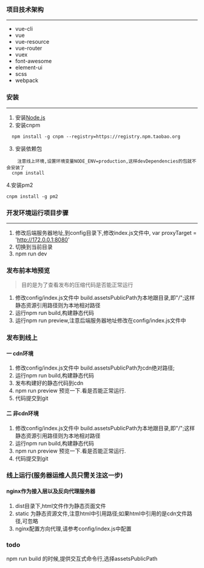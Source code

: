 
### 项目技术架构
***
*  vue-cli
*  vue
*  vue-resource
*  vue-router
*  vuex
*  font-awesome
*  element-ui
*  scss
*  webpack

### 安装
***
1. 安装[Node.js](https://nodejs.org/)
2. 安装cnpm
```
  npm install -g cnpm --registry=https://registry.npm.taobao.org
```
3. 安装依赖包
```
    注意线上环境,设置环境变量NODE_ENV=production,这样devDependencies的包就不会安装了
  cnpm install
```
4.安装pm2
```
cnpm install -g pm2
```
### 开发环境运行项目步骤
***
1. 修改后端服务器地址,到config目录下,修改index.js文件中, var proxyTarget = 'http://172.0.0.1:8080'
2. 切换到当前目录
3. npm run dev

### 发布前本地预览
> 目的是为了查看发布的压缩代码是否能正常运行
1. 修改config/index.js文件中 build.assetsPublicPath为本地跟目录,即"/";这样静态资源引用路径则为本地相对路径
2. 运行npm run build,构建静态代码
3. 运行npm run preview,注意后端服务器地址修改在config/index.js文件中

### 发布到线上
#### 一 cdn环境
1. 修改config/index.js文件中 build.assetsPublicPath为cdn绝对路径;
2. 运行npm run build,构建静态代码
3. 发布构建好的静态代码到cdn
4. npm run preview 预览一下.看是否能正常运行.
5. 代码提交到git
#### 二 非cdn环境
1. 修改config/index.js文件中 build.assetsPublicPath为本地跟目录,即"/";这样静态资源引用路径则为本地相对路径
2. 运行npm run build,构建静态代码
3. npm run preview 预览一下.看是否能正常运行.
4. 代码提交到git

### 线上运行(服务器运维人员只需关注这一步) 
#### nginx作为接入层以及反向代理服务器
1. dist目录下,html文件作为静态页面文件
2. static 为静态资源文件,注意html中引用路径;如果html中引用的是cdn文件路径,可忽略
3. nginx配置方向代理,请参考config/index.js中配置


### todo 
npm run build 的时候,提供交互式命令行,选择assetsPublicPath
